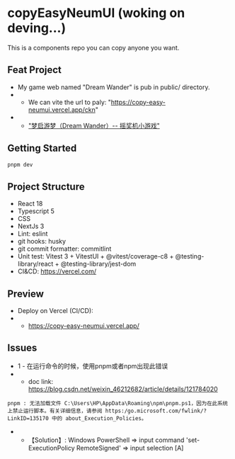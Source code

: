 # copyEasyNeumUI (woking on deving...)
This is a components repo you can copy anyone you want.

## Feat Project
* My game web named "Dream Wander" is pub in public/ directory.
* * We can vite the url to paly: "https://copy-easy-neumui.vercel.app/ckn"
* * ["梦启游梦（Dream Wander）-- 摇奖机小游戏"](https://copy-easy-neumui.vercel.app/ckn)

## Getting Started

```bash
pnpm dev
```

## Project Structure

* React 18
* Typescript 5
* CSS
* NextJs 3
* Lint: eslint
* git hooks: husky
* git commit formatter: commitlint
* Unit test: Vitest 3 + VitestUI + @vitest/coverage-c8 + @testing-library/react + @testing-library/jest-dom
* CI&CD: https://vercel.com/

## Preview
* Deploy on Vercel (CI/CD): 
* * https://copy-easy-neumui.vercel.app/


## Issues
* 1 - 在运行命令的时候，使用pnpm或者npm出现此错误
* * doc link: https://blog.csdn.net/weixin_46212682/article/details/121784020
```
pnpm : 无法加载文件 C:\Users\HP\AppData\Roaming\npm\pnpm.ps1，因为在此系统上禁止运行脚本。有关详细信息，请参阅 https:/go.microsoft.com/fwlink/?LinkID=135170 中的 about_Execution_Policies。
```
* * 【Solution】: Windows PowerShell => input command 'set-ExecutionPolicy RemoteSigned' => input selection [A]